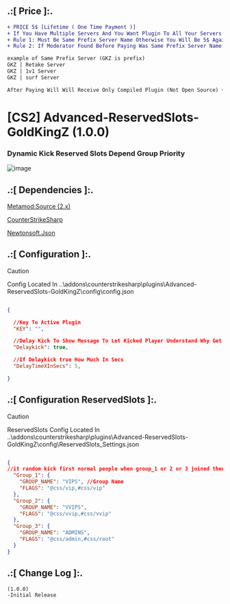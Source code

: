 
## .:[ Price ]:.
```diff
+ PRICE 5$ [Lifetime ( One Time Payment )] 
+ If You Have Multiple Servers And You Want Plugin To All Your Servers
+ Rule 1: Must Be Same Prefix Server Name Otherwise You Will Be 5$ Again
+ Rule 2: If Moderator Found Before Paying Was Same Prefix Server Name After Paying Changed Without Telling Them Or Using Tricky Way You Will Be Banned And Your Key Will Removed 

example of Same Prefix Server (GKZ is prefix)
GKZ | Retake Server 
GKZ | 1v1 Server 
GKZ | surf Server

After Paying Will Will Receive Only Compiled Plugin (Not Open Source) + Key To Active Plugin
```

# [CS2] Advanced-ReservedSlots-GoldKingZ (1.0.0)  

### Dynamic Kick Reserved Slots Depend Group Priority

![image](https://github.com/oqyh/cs2-Private-Plugins/assets/48490385/c7eea100-f571-40e9-880c-ef2414e055d6)


## .:[ Dependencies ]:.
[Metamod:Source (2.x)](https://www.sourcemm.net/downloads.php/?branch=master)

[CounterStrikeSharp](https://github.com/roflmuffin/CounterStrikeSharp/releases)

[Newtonsoft.Json](https://www.nuget.org/packages/Newtonsoft.Json)


## .:[ Configuration ]:.

> [!CAUTION]
> Config Located In ..\addons\counterstrikesharp\plugins\Advanced-ReservedSlots-GoldKingZ\config\config.json                                         

```json

{

  //Key To Active Plugin
  "KEY": "",

  //Delay Kick To Show Message To Let Kicked Player Understand Why Get Kicked
  "Delaykick": true,

  //If Delaykick true How Much In Secs
  "DelayTimeXInSecs": 5,

}

```


## .:[ Configuration ReservedSlots ]:.

> [!CAUTION]
> ReservedSlots Config Located In ..\addons\counterstrikesharp\plugins\Advanced-ReservedSlots-GoldKingZ\config\ReservedSlots_Settings.json                                         
```json

{
//it random kick first normal people when group_1 or 2 or 3 joined then if no normal people in game it random kick Group_1 and so on...
  "Group_1": {
    "GROUP_NAME": "VIPS", //Group Name
    "FLAGS": "@css/vip,#css/vip"
  },
  "Group_2": {
    "GROUP_NAME": "VVIPS",
    "FLAGS": "@css/vvip,#css/vvip"
  },
  "Group_3": {
    "GROUP_NAME": "ADMINS",
    "FLAGS": "@css/admin,#css/root"
  }
}

```

## .:[ Change Log ]:.
```
(1.0.0)
-Initial Release
```
